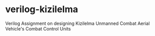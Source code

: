 # verilog-kizilelma
Verilog Assignment on designing Kizilelma Unmanned Combat Aerial Vehicle's Combat Control Units
